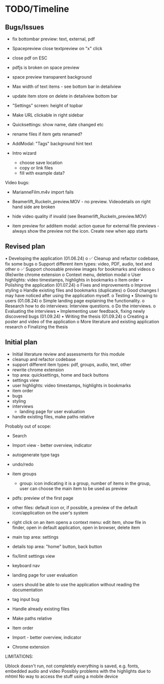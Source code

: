 # TODO/Timeline

## Bugs/Issues
* fix bottombar preview: text, external, pdf
* Spacepreview close textpreview on "x" click

* close pdf on ESC
* pdfjs is broken on space preview
* space preview transparent background
* Max width of text items - see bottom bar in detailview
* update item store on delete in detailview bottom bar

* "Settings" screen: height of topbar
* Make URL clickable in right sidebar
* Quicksettings: show name, date changed etc
* rename files if item gets renamed?
* AddModal: "Tags" background hint text


* Intro wizard
    * choose save location
    * copy or link files
    * fill with example data?

Video bugs:
* MarianneFilm.m4v import fails
* Beamerlift_Ruckeln_preview.MOV - no preview. Videodetails on right hand side are broken
* hide video quality if invalid (see Beamerlift_Ruckeln_preview.MOV)

* item preview for additem modal: action queue for external file previews - always show the preview not the icon. Create new when app starts

## Revised plan
•	Developing the application (01.06.24)
    o	✅ Cleanup and refactor codebase, fix some bugs
    o	Support different item types: video, PDF, audio, text and other
    o	✅ Support choosable preview images for bookmarks and videos
    o	(Re)write chrome extension
    o	Context menu, deletion modal
    o	User highlights: video timestamps, highlights in bookmarks
    o	Item order
•	Polishing the application (01.07.24)
    o	Fixes and improvements
    o	Improve styling
    o	Handle existing files and bookmarks (duplicates)
    o	Good changes I may have noticed after using the application myself.
    o	Testing
•	Showing to users (01.08.24)
    o	Simple landing page explaining the functionality.
    o	Research how to do interviews: Interview questions.
    o	Do the interviews.
    o	Evaluating the interviews
•	Implementing user feedback, fixing newly discovered bugs (01.09.24)
•	Writing the thesis (01.09.24)
    o	Creating a poster and video of the application
    o	More literature and existing application research
    o	Finalizing the thesis
 

## Initial plan 
* Initial literature review and assessments for this module
* cleanup and refactor codebase
* support different item types: pdf, groups, audio, text, other
* rewrite chrome extension
* top area: quicksettings, home and back buttons
* settings view
* user highlights: video timestamps, highlights in bookmarks
* item order
* bugs
* styling
* interviews
    * landing page for user evaluation
* handle existing files, make paths relative




Probably out of scope:
* Search
* Import view - better overview, indicator
* autogenerate type tags
* undo/redo




* item groups
    * group: icon indicating it is a group,  number of items in the group, user can choose the main item to be used as preview
* pdfs: preview of the first page
* other files: default icon or, if possible, a preview of the default icon/application on the user's system
* right click on an item opens a context menu: edit item, show file in finder, open in default application, open in browser, delete item

* main top area: settings
* details top area: "home" button, back button

* fix/limit settings view

* keyboard nav

* landing page for user evaluation

* users should be able to use the application without reading the documentation


* tag input bug
* Handle already existing files
* Make paths relative
* Item order
* Import - better overview, indicator
* Chrome extension


LIMITATIONS:

Ublock doesn't run, not completely everything is saved, e.g. fonts, embedded audio and video
Possibly problems with the highlights due to mhtml
No way to access the stuff using a mobile device
